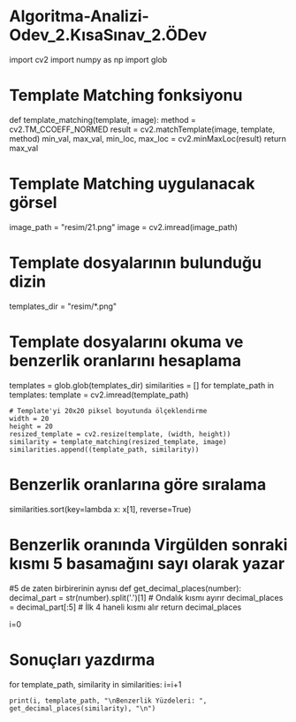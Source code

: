 # Algoritma-Analizi-Odev_2.KısaSınav_2.ÖDev

import cv2
import numpy as np
import glob


# Template Matching fonksiyonu
def template_matching(template, image):
    method = cv2.TM_CCOEFF_NORMED
    result = cv2.matchTemplate(image, template, method)
    min_val, max_val, min_loc, max_loc = cv2.minMaxLoc(result)
    return max_val

# Template Matching uygulanacak görsel
image_path = "resim/21.png"
image = cv2.imread(image_path)





# Template dosyalarının bulunduğu dizin
templates_dir = "resim/*.png"



# Template dosyalarını okuma ve benzerlik oranlarını hesaplama
templates = glob.glob(templates_dir)
similarities = []
for template_path in templates:
    template = cv2.imread(template_path)

    # Template'yi 20x20 piksel boyutunda ölçeklendirme
    width = 20
    height = 20
    resized_template = cv2.resize(template, (width, height))
    similarity = template_matching(resized_template, image)
    similarities.append((template_path, similarity))


# Benzerlik oranlarına göre sıralama
similarities.sort(key=lambda x: x[1], reverse=True)




# Benzerlik oranında Virgülden sonraki kısmı 5 basamağını sayı olarak yazar
#5 de zaten birbirerinin aynısı
def get_decimal_places(number):
    decimal_part = str(number).split('.')[1]  # Ondalık kısmı ayırır
    decimal_places = decimal_part[:5]  # İlk 4 haneli kısmı alır
    return decimal_places



i=0
# Sonuçları yazdırma
for template_path, similarity in similarities:
    i=i+1

    print(i, template_path, "\nBenzerlik Yüzdeleri: ", get_decimal_places(similarity), "\n")
